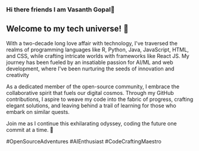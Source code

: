 ### Hi there friends I am Vasanth Gopal👋


## Welcome to my tech universe! 🚀

With a two-decade long love affair with technology, I've traversed the realms of programming languages like R, Python, Java, JavaScript, HTML, and CSS, while crafting intricate worlds with frameworks like React JS. My journey has been fueled by an insatiable passion for AI/ML and web development, where I've been nurturing the seeds of innovation and creativity

As a dedicated member of the open-source community, I embrace the collaborative spirit that fuels our digital cosmos. Through my GitHub contributions, I aspire to weave my code into the fabric of progress, crafting elegant solutions, and leaving behind a trail of learning for those who embark on similar quests.

Join me as I continue this exhilarating odyssey, coding the future one commit at a time. 🌟

\#OpenSourceAdventures #AIEnthusiast #CodeCraftingMaestro

<!--
**vasanthgx/vasanthgx** is a ✨ _special_ ✨ repository because its `README.md` (this file) appears on your GitHub profile.

Here are some ideas to get you started:

- 🔭 I’m currently working on ...
- 🌱 I’m currently learning ...
- 👯 I’m looking to collaborate on ...
- 🤔 I’m looking for help with ...
- 💬 Ask me about ...
- 📫 How to reach me: ...
- 😄 Pronouns: ...
- ⚡ Fun fact: ...
-->
